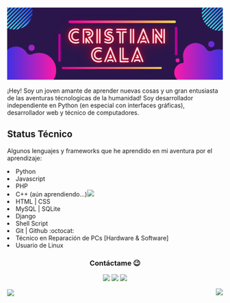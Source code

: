 <p align="center"><img src="https://github.com/CristianCala/CristianCala/blob/main/statics/img.png"/></p>

¡Hey!	Soy un joven amante de aprender nuevas cosas y un gran entusiasta de las aventuras técnologicas de la humanidad! Soy desarrollador independiente en Python (en especial con interfaces gráficas), desarrollador web y técnico de computadores.

## Status Técnico

Algunos lenguajes y frameworks que he aprendido en mi aventura por el aprendizaje:
<p>
	 <li> Python</li>
	 <li> Javascript</li>
	 <li> PHP</li>
	 <li> C++ (aún aprendiendo...)<img src="https://img.icons8.com/color/16/000000/c-plus-plus-logo.png"/></li>
	 <li> HTML | CSS</li>
	 <li> MySQL | SQLite</li>
	 <li> Django</li>
	 <li> Shell Script</li>
	 <li> Git | Github :octocat:</li>
	 <li> Técnico en Reparación de PCs [Hardware & Software]</li>
	 <li> Usuario de Linux </li>
</p>


<h3 align="center">Contáctame 😉</h3>
<p align="center">
	<a href= "https://www.facebook.com/rafael.sierra.31542841"><img src="https://img.icons8.com/nolan/64/facebook.png"/></a>
	<a href="https://www.instagram.com/cristianabsoluto/"><img src="https://img.icons8.com/nolan/64/instagram-new.png"/></a>
	<a href=""></a>
	<a href="https://twitter.com/Cristia95149808"><img src="https://img.icons8.com/nolan/64/twitter.png"/></a>
</p>

<p>
  <img align="center" src="https://github-readme-stats.vercel.app/api?username=CristianCala&show_icons=true&theme=synthwave" />
  <a href="https://github-readme-stats.vercel.app/api/top-langs/?username=CristianCala&layout=compact">
  	<img align="right" src="https://github-readme-stats.anuraghazra1.vercel.app/api/top-langs/?username=CristianCala">
  </a>
</p>

<!-- ![Cristian Cala Stats](https://github-readme-stats.vercel.app/api?username=CristianCala&show_icons=true&theme=synthwave)

[![Top Langs](https://github-readme-stats.vercel.app/api/top-langs/?username=CristianCala&layout=compact)](https://github.com/CristianCala/github-readme-stats) -->